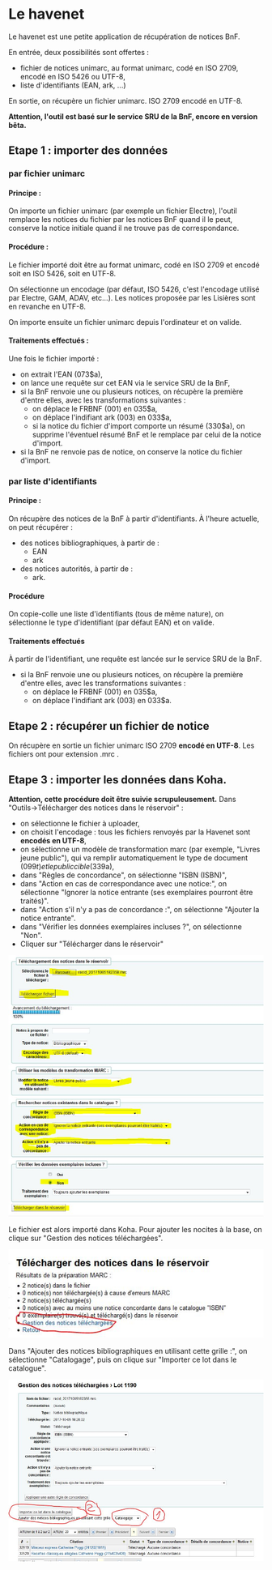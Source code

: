 # Le havenet
Le havenet est une petite application de récupération de notices BnF.

En entrée, deux possibilités sont offertes : 
- fichier de notices unimarc, au format unimarc, codé en ISO 2709, encodé en ISO 5426 ou UTF-8,
- liste d'identifiants (EAN, ark, ...)

En sortie, on récupère un fichier unimarc. ISO 2709 encodé en UTF-8.

**Attention, l'outil est basé sur le service SRU de la BnF, encore en version bêta.**

## Etape 1 : importer des données
### par fichier unimarc
#### Principe : 
On importe un fichier unimarc (par exemple un fichier Electre), l'outil remplace les notices du fichier par les notices BnF quand il le peut, conserve la notice initiale quand il ne trouve pas de correspondance.

#### Procédure :
Le fichier importé doit être au format unimarc, codé en ISO 2709 et encodé soit en ISO 5426, soit en UTF-8.

On sélectionne un encodage (par défaut, ISO 5426, c'est l'encodage utilisé par Electre, GAM, ADAV, etc...). Les notices proposée par les Lisières sont en revanche en UTF-8.

On importe ensuite un fichier unimarc depuis l'ordinateur et on valide.

#### Traitements effectués :
Une fois le fichier importé :
- on extrait l'EAN (073$a),
- on lance une requête sur cet EAN via le service SRU de la BnF,
- si la BnF renvoie une ou plusieurs notices, on récupère la première d'entre elles, avec les transformations suivantes :
    - on déplace le FRBNF (001) en 035$a,
    - on déplace l'indifiant ark (003) en 033$a,
    - si la notice du fichier d'import comporte un résumé (330$a), on supprime l'éventuel résumé BnF et le remplace par celui de la notice d'import.
- si la BnF ne renvoie pas de notice, on conserve la notice du fichier d'import.


### par liste d'identifiants
#### Principe :
On récupère des notices de la BnF à partir d'identifiants. À l'heure actuelle, on peut récupérer :
- des notices bibliographiques, à partir de :
    - EAN
    - ark
- des notices autorités, à partir de :
    - ark.
    
#### Procédure
On copie-colle une liste d'identifiants (tous de même nature), on sélectionne le type d'identifiant (par défaut EAN) et on valide.

#### Traitements effectués
À partir de l'identifiant, une requête est lancée sur le service SRU de la BnF.
- si la BnF renvoie une ou plusieurs notices, on récupère la première d'entre elles, avec les transformations suivantes :
    - on déplace le FRBNF (001) en 035$a,
    - on déplace l'indifiant ark (003) en 033$a.

## Etape 2 : récupérer un fichier de notice
On récupère en sortie un fichier unimarc ISO 2709 **encodé en UTF-8**. Les fichiers ont pour extension .mrc .

## Etape 3 : importer les données dans Koha.
**Attention, cette procédure doit être suivie scrupuleusement.**
Dans "Outils->Télécharger des notices dans le réservoir" :
- on sélectionne le fichier à uploader,
- on choisit l'encodage : tous les fichiers renvoyés par la Havenet sont **encodés en UTF-8**,
- on sélectionne un modèle de transformation marc (par exemple, "Livres jeune public"), qui va remplir automatiquement le type de document (099$t) et le public cible (339$a),
- dans "Règles de concordance", on sélectionne "ISBN (ISBN)",
- dans "Action en cas de correspondance avec une notice:", on sélectionne "Ignorer la notice entrante (ses exemplaires pourront être traités)".
- dans "Action s'il n'y a pas de concordance :", on sélectionne "Ajouter la notice entrante".
- dans "Vérifier les données exemplaires incluses ?", on sélectionne "Non".
- Cliquer sur "Télécharger dans le réservoir"

![Import : étape 1](https://github.com/medrbx/havenet/blob/master/public/doc/kh_import1.JPG)

Le fichier est alors importé dans Koha. Pour ajouter les nocites à la base, on clique sur "Gestion des notices téléchargées".

![Import : étape 2](https://github.com/medrbx/havenet/blob/master/public/doc/kh_import2.JPG)

Dans "Ajouter des notices bibliographiques en utilisant cette grille :", on sélectionne "Catalogage", puis on clique sur "Importer ce lot dans le catalogue".

![Import : étape 3](https://github.com/medrbx/havenet/blob/master/public/doc/kh_import3.JPG)
